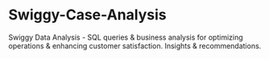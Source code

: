 # Swiggy-Case-Analysis
Swiggy Data Analysis - SQL queries &amp; business analysis for optimizing operations &amp; enhancing customer satisfaction. Insights &amp; recommendations.
